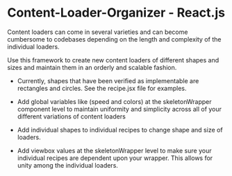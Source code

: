 # Content-Loader-Organizer - React.js

Content loaders can come in several varieties and can become cumbersome to codebases depending on the length and complexity of the individual loaders.

Use this framework to create new content loaders of different shapes and sizes and maintain them in an orderly and scalable fashion.
  * Currently, shapes that have been verified as implementable are rectangles and circles. See the recipe.jsx file for examples.

  * Add global variables like (speed and colors) at the skeletonWrapper component level to maintain uniformity and simplicity across all of your different variations of content loaders
  * Add individual shapes to individual recipes to change shape and size of loaders. 
  * Add viewbox values at the skeletonWrapper level to make sure your individual recipes are dependent upon your wrapper. This allows for unity among the individual loaders. 

